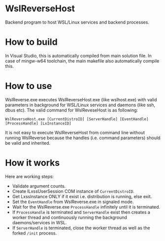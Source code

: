 # WslReverseHost 

Backend program to host WSL/Linux services and backend processes. 

# How to build 

In Visual Studio, this is automatically compiled from main solution file.
In case of mingw-w64 toolchain, the main makefile also automatically compile this. 

# How to use

WslReverse.exe executes WslReverseHost.exe (like wslhost.exe) with valid parameters
in background for WSL/Linux services and daemons (like ssh, dbus etc). 
The valid command for WslReveseHost is as following:

    WslReverseHost.exe [CurrentDistroID] [ServerHandle] [EventHandle] [ProcessHandle] [LxInstanceID] 

It is not easy to execute WslReverseHost from command line without running
WslReverse because the handles (i.e. command parameters) should be valid and inherited. 

# How it works

Here are working steps:

* Validate argument counts. 
* Create ILxssUserSession COM instance of `CurrentDistroID`. 
* Get LxssInstance ONLY if it exist i.e. distribution is running, else exit. 
* Set the `EventHandle` from WslReverse.exe in signaled mode. 
* Wait for the WslReverse.exe `ProcessHandle` infinitely until it is terminated. 
* If `ProcessHandle` is terminated and `ServerHandle` exist then creates
a worker thread and continuously running the background daemons/services in WSL. 
* If `ServerHandle` is terminated, close the worker thread as well as
the forked `/init` process. 
